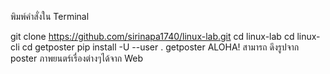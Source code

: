 พิมพ์คำสั่งใน Terminal

git clone https://github.com/sirinapa1740/linux-lab.git
cd linux-lab
cd linux-cli
cd getposter
pip install -U --user .
getposter ALOHA!
สามารถ ดึงรูปจาก poster ภาพยนตร์เรื่องต่างๆได้จาก Web
